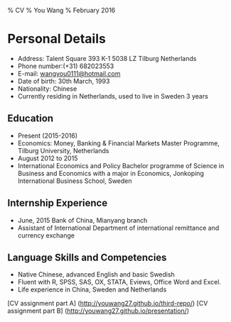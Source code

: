 % CV
% You Wang
% February 2016

Personal Details
=======

- Address: Talent Square 393 K-1 5038 LZ Tilburg Netherlands
- Phone number:(+31) 682023553
- E-mail: wangyou0111@hotmail.com
- Date of birth: 30th March, 1993
- Nationality: Chinese
- Currently residing in Netherlands, used to live in Sweden 3 years

## Education

- Present (2015-2016)
- Economics: Money, Banking & Financial Markets Master Programme, Tilburg University, Netherlands
- August 2012 to 2015
- International Economics and Policy Bachelor programme of Science in Business and Economics with a major in Economics, Jonkoping International Business School, Sweden

## Internship Experience

- June, 2015 Bank of China, Mianyang branch
- Assistant of International Department of international remittance and currency exchange


## Language Skills and Competencies

- Native Chinese, advanced English and basic Swedish
- Fluent with R, SPSS, SAS, OX, STATA, Eviews, Office Word and Excel.
- Life experience in China, Sweden and Netherlands

[CV assignment part A] (http://youwang27.github.io/third-repo/)
[CV assignment part B] (http://youwang27.github.io/presentation/)
